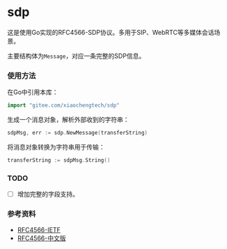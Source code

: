# sdp

这是使用Go实现的RFC4566-SDP协议。多用于SIP、WebRTC等多媒体会话场景。

主要结构体为`Message`，对应一条完整的SDP信息。

### 使用方法

在Go中引用本库：

```go
import "gitee.com/xiaochengtech/sdp"
```

生成一个消息对象，解析外部收到的字符串：

```go
sdpMsg, err := sdp.NewMessage(transferString)
```

将消息对象转换为字符串用于传输：

```go
transferString := sdpMsg.String()
```

### TODO

- [ ] 增加完整的字段支持。

### 参考资料

* [RFC4566-IETF](https://tools.ietf.org/html/rfc4566)
* [RFC4566-中文版](http://www.docin.com/p-52701644.html)
